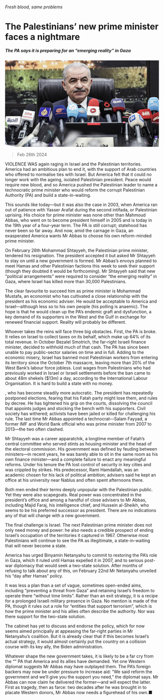 ###### Fresh blood, same problems

# The Palestinians’ new prime minister faces a nightmare 

##### The PA says it is preparing for an “emerging reality” in Gaza 

![image](images/20240302_MAP003.jpg) 

> Feb 26th 2024 

VIOLENCE WAS again raging in Israel and the Palestinian territories. America had an ambitious plan to end it, with the support of Arab countries who offered to normalise ties with Israel. But America felt that it could no longer work with the ageing, isolated Palestinian president. Peace would require new blood, and so America pushed the Palestinian leader to name a technocratic prime minister who would reform the corrupt Palestinian Authority (PA) and build a state-in-waiting.

This sounds like today—but it was also the case in 2003, when America ran out of patience with Yasser Arafat during the second intifada, or Palestinian uprising. His choice for prime minister was none other than Mahmoud Abbas, who went on to become president himself in 2005 and is today in the 19th year of a four-year term. The PA is still corrupt; statehood has never been so far away. And now, amid the carnage in Gaza, an exasperated America wants Mr Abbas to choose his own reform-minded prime minister.


On February 26th Mohammad Shtayyeh, the Palestinian prime minister, tendered his resignation. The president accepted it but asked Mr Shtayyeh to stay on until a new government is formed. Mr Abbas’s envoys planned to meet Hamas and other Palestinian factions this week to seek their support (though they doubted it would be forthcoming). Mr Shtayyeh said that new “political arrangements” were required to consider “the emerging reality” in Gaza, where Israel has killed more than 30,000 Palestinians.

The clear favourite to succeed him as prime minister is Mohammad Mustafa, an economist who has cultivated a close relationship with the president as his economic adviser. He would be acceptable to America and Israel—although less so to his own people (his polling is anaemic). The hope is that he would clean up the PA’s endemic graft and dysfunction, a key demand of its supporters in the West and the Gulf in exchange for renewed financial support. Reality will probably be different.

Whoever takes the reins will face three big obstacles. First, the PA is broke. It relies on Israel to collect taxes on its behalf, which make up 64% of its total revenue. In October Bezalel Smotrich, the far-right Israeli finance minister, decided to withhold much of that cash. The PA has since been unable to pay public-sector salaries on time and in full. Adding to the economic misery, Israel has banned most Palestinian workers from entering its territory since the October 7th massacre, leaving more than 20% of the West Bank’s labour force jobless. Lost wages from Palestinians who had previously worked in Israel or Israeli settlements before the ban came to about 48m shekels ($13m) a day, according to the International Labour Organisation. It is hard to build a state with no money.

, who has become steadily more autocratic. The president has repeatedly postponed elections, fearing that his Fatah party might lose them, and rules by decree. He has tightened his grip on the courts, dissolving the council that appoints judges and stocking the bench with his supporters. Civil society has withered; activists have been jailed or killed for challenging his rule. The last time Mr Abbas appointed a technocrat—Salam Fayyad, a former IMF and World Bank official who was prime minister from 2007 to 2013—the two often clashed.

Mr Shtayyeh was a career apparatchik, a longtime member of Fatah’s central committee who served stints as housing minister and the head of the electoral commission. His government was defined by feuding between ministers—in recent years, he was barely able to sit in the same room as his own finance minister—and a complete failure to enact any meaningful reforms. Under his tenure the PA lost control of security in key cities and was crippled by strikes. His predecessor, Rami Hamdallah, was an academic chosen for his lack of political ambition; advisers said he kept an office at his university near Nablus and often spent afternoons there.

Both men ended their terms deeply unpopular with the Palestinian public. Yet they were also scapegoats. Real power was concentrated in the president’s office and among a handful of close advisers to Mr Abbas, including Majid Faraj, his intelligence chief, and Hussein al-Sheikh, who seems to be his preferred successor as president. There are no indications any of that will change with a new government.

The final challenge is Israel. The next Palestinian prime minister does not only need money and power: he also needs a credible prospect of ending Israel’s occupation of the territories it captured in 1967. Otherwise most Palestinians will continue to see the PA as illegitimate, a state-in-waiting that will never become a state.

America has urged Binyamin Netanyahu to commit to restoring the PA’s role in Gaza, which it ruled until Hamas expelled it in 2007, and to serious post-war diplomacy that would seek a two-state solution. After months of refusing to talk about any of this, on February 22nd Mr Netanyahu unveiled his “day after Hamas” policy. 

It was less a plan than a set of vague, sometimes open-ended aims, including “preventing a threat from Gaza” and retaining Israel’s freedom to operate there “without time limits”. Rather than an exit strategy, it is a recipe for a prolonged Israeli military presence in Gaza. No mention is made of the PA, though it rules out a role for “entities that support terrorism”, which is how the prime minister and his allies often describe the authority. Nor was there support for the two-state solution.

The cabinet has yet to discuss and endorse the policy, which for now seems aimed principally at appeasing the far-right parties in Mr Netanyahu’s coalition. But it is already clear that if this becomes Israel’s actual strategy, it would almost certainly put the country on a collision course with its key ally, the Biden administration. 

Whatever shape the new government takes, it is likely to be a far cry from the “” PA that America and its allies have demanded. Yet one Western diplomat suggests Mr Abbas may have outplayed them. The PA’s foreign backers may now be under pressure to increase aid: “We said reform the government and we’ll give you the support you need,” the diplomat says. Mr Abbas can now claim he delivered the former—and will expect the latter. First as tragedy, then as farce: two decades after he was brought in to placate Western donors, Mr Abbas now needs a figurehead of his own.■

